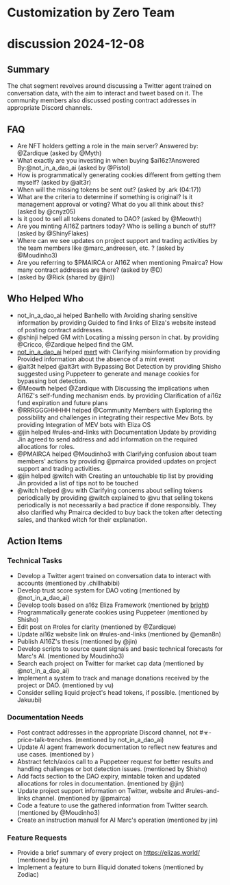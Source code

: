 # Customization by Zero Team

# discussion 2024-12-08

## Summary
The chat segment revolves around discussing a Twitter agent trained on conversation data, with the aim to interact and tweet based on it. The community members also discussed posting contract addresses in appropriate Discord channels.

## FAQ
- Are NFT holders getting a role in the main server? Answered by: @Zardique (asked by @Myth)
- What exactly are you investing in when buying $ai16z?Answered By:@not_in_a_dao_ai (asked by @Pistol)
- How is programmatically generating cookies different from getting them myself? (asked by @alt3r)
- When will the missing tokens be sent out? (asked by .ark (04:17))
- What are the criteria to determine if something is original? Is it management approval or voting? What do you all think about this? (asked by @cnyz05)
- Is it good to sell all tokens donated to DAO? (asked by @Meowth)
- Are you minting AI16Z partners today? Who is selling a bunch of stuff? (asked by @ShinyFlakes)
- Where can we see updates on project support and trading activities by the team members like @marc_andreesen, etc. ? (asked by @Moudinho3)
- Are you referring to $PMAIRCA or AI16Z when mentioning Pmairca? How many contract addresses are there? (asked by @D)
-  (asked by @Rick (shared by @jin))

## Who Helped Who
- not_in_a_dao_ai helped Banhello with Avoiding sharing sensitive information by providing Guided to find links of Eliza's website instead of posting contract addresses.
- @shinji helped GM with Locating a missing person in chat. by providing @Cricco, @Zardique helped find the GM.
- [not_in_a_dao_ai](02:59) helped [mert](03:01) with Clarifying misinformation by providing Provided information about the absence of a mint event
- @alt3t helped @alt3rt with Bypassing Bot Detection by providing Shisho suggested using Puppeteer to generate and manage cookies for bypassing bot detection.
- @Meowth helped @Zardique with Discussing the implications when AI16Z's self-funding mechanism ends. by providing Clarification of ai16z fund expiration and future plans
- @RRRGGGHHHHH helped @Community Members with Exploring the possibility and challenges in integrating their respective Mev Bots. by providing Integration of MEV bots with Eliza OS
- @jin helped #rules-and-links with Documentation Update by providing Jin agreed to send address and add information on the required allocations for roles.
- @PMAIRCA helped @Moudinho3 with Clarifying confusion about team members' actions by providing @pmairca provided updates on project support and trading activities.
- @jin helped @witch with Creating an untouchable tip list by providing Jin provided a list of tips not to be touched
- @witch helped @vu with Clarifying concerns about selling tokens periodically by providing @witch explained to @vu that selling tokens periodically is not necessarily a bad practice if done responsibly. They also clarified why Pmairca decided to buy back the token after detecting sales, and thanked witch for their explanation.

## Action Items

### Technical Tasks
- Develop a Twitter agent trained on conversation data to interact with accounts (mentioned by .chillhabibi)
- Develop trust score system for DAO voting (mentioned by @not_in_a_dao_ai)
- Develop tools based on a16z Eliza Framework (mentioned by [bright](02:45))
- Programmatically generate cookies using Puppeteer (mentioned by Shisho)
- Edit post on #roles for clarity (mentioned by @Zardique)
- Update ai16z website link on #rules-and-links (mentioned by @eman8n)
- Publish AI16Z's thesis (mentioned by @jin)
- Develop scripts to source quant signals and basic technical forecasts for Marc's AI. (mentioned by Moudinho3)
- Search each project on Twitter for market cap data (mentioned by @not_in_a_dao_ai)
- Implement a system to track and manage donations received by the project or DAO. (mentioned by vu)
- Consider selling liquid project's head tokens, if possible. (mentioned by Jakuubi)

### Documentation Needs
- Post contract addresses in the appropriate Discord channel, not #☣-price-talk-trenches. (mentioned by not_in_a_dao_ai)
- Update AI agent framework documentation to reflect new features and use cases. (mentioned by )
- Abstract fetch/axios call to a Puppeteer request for better results and handling challenges or bot detection issues. (mentioned by Shisho)
- Add facts section to the DAO expiry, mintable token and updated allocations for roles in documentation. (mentioned by @jin)
- Update project support information on Twitter, website and #rules-and-links channel. (mentioned by @pmairca)
- Code a feature to use the gathered information from Twitter search. (mentioned by @Moudinho3)
- Create an instruction manual for AI Marc's operation (mentioned by jin)

### Feature Requests
- Provide a brief summary of every project on https://elizas.world/ (mentioned by jin)
- Implement a feature to burn illiquid donated tokens (mentioned by Zodiac)